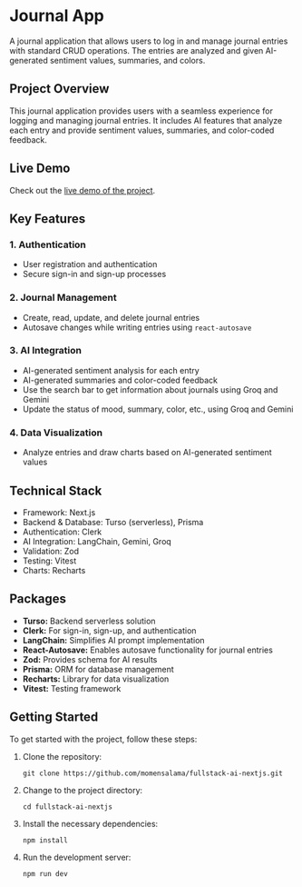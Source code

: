 # Journal App

A journal application that allows users to log in and manage journal entries with standard CRUD operations. The entries are analyzed and given AI-generated sentiment values, summaries, and colors.

## Project Overview

This journal application provides users with a seamless experience for logging and managing journal entries. It includes AI features that analyze each entry and provide sentiment values, summaries, and color-coded feedback.

## Live Demo

Check out the [live demo of the project](https://fulltack-ai-app-nextjs-1.vercel.app).

## Key Features

### 1. Authentication

- User registration and authentication
- Secure sign-in and sign-up processes

### 2. Journal Management

- Create, read, update, and delete journal entries
- Autosave changes while writing entries using `react-autosave`

### 3. AI Integration

- AI-generated sentiment analysis for each entry
- AI-generated summaries and color-coded feedback
- Use the search bar to get information about journals using Groq and Gemini
- Update the status of mood, summary, color, etc., using Groq and Gemini

### 4. Data Visualization

- Analyze entries and draw charts based on AI-generated sentiment values

## Technical Stack

- Framework: Next.js
- Backend & Database: Turso (serverless), Prisma
- Authentication: Clerk
- AI Integration: LangChain, Gemini, Groq
- Validation: Zod
- Testing: Vitest
- Charts: Recharts

## Packages

- **Turso:** Backend serverless solution
- **Clerk:** For sign-in, sign-up, and authentication
- **LangChain:** Simplifies AI prompt implementation
- **React-Autosave:** Enables autosave functionality for journal entries
- **Zod:** Provides schema for AI results
- **Prisma:** ORM for database management
- **Recharts:** Library for data visualization
- **Vitest:** Testing framework

## Getting Started

To get started with the project, follow these steps:

1. Clone the repository:

   ```shell
   git clone https://github.com/momensalama/fullstack-ai-nextjs.git
   ```

2. Change to the project directory:

   ```shell
   cd fullstack-ai-nextjs
   ```

3. Install the necessary dependencies:

   ```shell
   npm install
   ```

4. Run the development server:

   ```shell
   npm run dev
   ```
